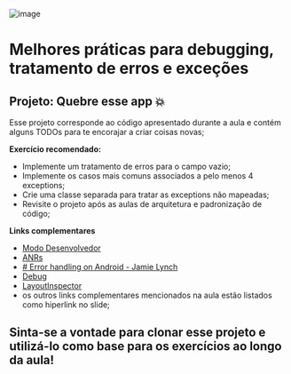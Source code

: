 ![image](https://user-images.githubusercontent.com/78937585/113632128-f8224180-9640-11eb-92ee-61379b1ff541.png)
# Melhores práticas para debugging, tratamento de erros e exceções

## Projeto: Quebre esse app :boom:
Esse projeto corresponde ao código apresentado durante a aula e contém alguns TODOs para te encorajar a criar coisas novas;

**Exercício recomendado:**
 - Implemente um tratamento de erros para o campo vazio;
 - Implemente os casos mais comuns associados a pelo menos 4 exceptions;
 - Crie uma classe separada para tratar as exceptions não mapeadas;
 - Revisite o projeto após as aulas de arquitetura e padronização de código;

**Links complementares**
- [Modo Desenvolvedor](https://developer.android.com/studio/debug/dev-options)
- [ANRs](https://developer.android.com/topic/performance/vitals/anr?hl=pt-br) 
- [# Error handling on Android - Jamie Lynch](https://www.google.com/url?q=https://www.bugsnag.com/blog/error-handling-on-android-part-1&sa=D&ust=1612039579498000&usg=AOvVaw1yhPD2odj7NeJpRHZzHcBx)
- [Debug](https://developer.android.com/studio/debug?hl=pt-br)
- [LayoutInspector](https://developer.android.com/studio/debug/layout-inspector)
- os outros links complementares mencionados na aula estão listados como hiperlink no slide;

## Sinta-se a vontade para clonar esse projeto e utilizá-lo como base para os exercícios ao longo da aula!
